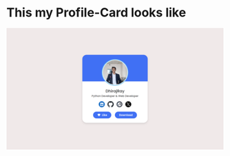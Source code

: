 <h1>This my Profile-Card looks like</h1>

![Project SS](https://github.com/Dhiraj73Ray/Profile-Card/blob/main/image2.png)
